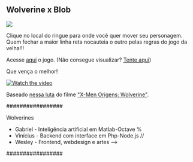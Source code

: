 ## Wolverine x Blob

<img src="https://github.com/gariandi/desafio333/blob/master/2020-QuarentenaTech/wolverines/src/public/img/os%20dois%20de%20novo.png" />

Clique no local do ringue para onde você quer mover seu personagem. Quem fechar a maior linha reta nocauteia o outro pelas regras do jogo da velha!!!

Acesse [aqui](http://wolverinexblob.tk) o jogo. (Não consegue visualizar? [Tente aqui](http://34.95.222.252:3000/))

Que vença o melhor!

[![Watch the video](https://github.com/gariandi/desafio333/blob/master/2020-QuarentenaTech/wolverines/src/public/img/os%20dois.png)](https://www.youtube.com/watch?v=Awj8GTs1Zh8)

Baseado [nessa luta](https://www.youtube.com/watch?v=Awj8GTs1Zh8) do filme ["X-Men Origens: Wolverine"](https://www.youtube.com/watch?v=s5GD3FCE4So).

#################

Wolverines

- Gabriel - Inteligência artificial em Matlab-Octave %
- Vinícius - Backend com interface em Php-Node.js //
- Wesley - Frontend, webdesign e artes -->

#################
